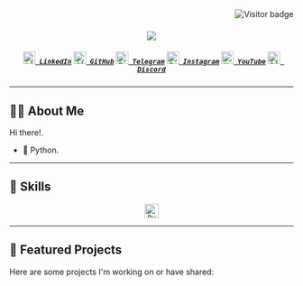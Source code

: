 <img align="right" src="https://visitor-badge.laobi.icu/badge?page_id=your-username.your-username" alt="Visitor badge">

<h1 align="center">
  <a href="https://git.io/typing-svg">
    <img src="https://readme-typing-svg.herokuapp.com/?lines=Hello,+There!+👋;&center=true&size=30">
  </a>
</h1>

<h5 align="center">
  <code><a href="#"><img width="22" src="https://cdn.jsdelivr.net/gh/devicons/devicon/icons/linkedin/linkedin-original.svg" alt="LinkedIn"> LinkedIn</a></code>
  <code><a href="#"><img width="22" src="https://cdn.jsdelivr.net/gh/devicons/devicon/icons/github/github-original.svg" alt="GitHub"> GitHub</a></code>
  <code><a href="#"><img width="22" src="https://upload.wikimedia.org/wikipedia/commons/8/82/Telegram_logo.svg" alt="Telegram"> Telegram</a></code>
  <code><a href="#"><img width="22" src="https://upload.wikimedia.org/wikipedia/commons/a/a5/Instagram_icon.png" alt="Instagram"> Instagram</a></code>
  <code><a href="#"><img width="22" src="https://upload.wikimedia.org/wikipedia/commons/9/9f/Youtube%28amin%29.png" alt="YouTube"> YouTube</a></code>
  <code><a href="#"><img width="22" src="https://cdn-icons-png.flaticon.com/512/5968/5968756.png" alt="Discord"> Discord</a></code>
</h5>

---

## 🧑‍💻 About Me

Hi there!.

- 🐍 Python.

---

## 🚀 Skills

<p align="center">
  <code><img title="Python" height="25" src="https://cdn.jsdelivr.net/gh/devicons/devicon/icons/python/python-original.svg" alt="Python"></code>
</p>

---

## 📂 Featured Projects

Here are some projects I'm working on or have shared:
